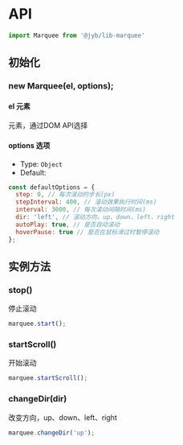 # API

```javascript
import Marquee from '@jyb/lib-marquee'
```

## 初始化

### new Marquee(el, options);

#### el 元素

元素，通过DOM API选择

#### options 选项
- Type: `Object`
- Default: 

```javascript
const defaultOptions = {
  step: 0, // 每次滚动的步长(px)
  stepInterval: 400, // 滚动效果执行时间(ms)
  interval: 3000, // 每次滚动间隔时间(ms)
  dir: 'left', // 滚动方向，up、down、left、right
  autoPlay: true, // 是否自动滚动
  hoverPause: true // 是否在鼠标滑过时暂停滚动
};
```

## 实例方法

### stop()

停止滚动

```javascript
marquee.start();
```

### startScroll()

开始滚动

```javascript
marquee.startScroll();
```

### changeDir(dir)

改变方向，up、down、left、right

```javascript
marquee.changeDir('up');
```
